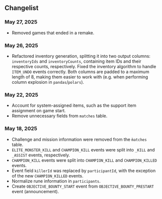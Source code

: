 ## Changelist

### May 27, 2025

- Removed games that ended in a remake.

### May 26, 2025

- Refactored inventory generation, splitting it into two output columns: `inventoryIds` and `inventoryCounts`, containing item IDs and their respective counts, respectively. Fixed the inventory algorithm to handle `ITEM_UNDO` events correctly. Both columns are padded to a maximum length of 8, making them easier to work with (e.g. when performing column explosion in `pandas`/`polars`).

### May 22, 2025

- Account for system-assigned items, such as the support item assignment on game start.
- Remove unnecessary fields from `matches` table.

### May 18, 2025

- Challenge and mission information were removed from the `m̀atches` table.
- `ELITE_MONSTER_KILL` and `CHAMPION_KILL` events were split into `_KILL` and `_ASSIST` events, respectively.
- `CHAMPION_KILL` events were split into `CHAMPION_KILL` and `CHAMPION_KILLED` events.
- Event field `killerId` was replaced by `participantId`, with the exception of the new `CHAMPION_KILLED` events.
- Normalize rune information in `participants`.
- Create `OBJECTIVE_BOUNTY_START` event from `OBJECTIVE_BOUNTY_PRESTART` event (announcement).